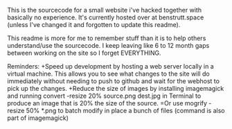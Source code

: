 This is the sourcecode for a small website i've hacked together with basically no experience.
It's currently hosted over at benstrutt.space (unless I've changed it and forgotten to update this readme).

This readme is more for me to remember stuff than it is to help others understand/use the sourcecode. I keep leaving like 6 to 12 month gaps between working on the site so I forget EVERYTHING.

Reminders:
	+Speed up development by hosting a web server locally in a virtual machine. This allows you to see what changes to the site will do immediately without needing to push to github and wait for the webhost to pick up the changes.
	+Reduce the size of images by installing imagemagick and running convert -resize 20% source.png dest.jpg in Terminal to produce an image that is 20% the size of the source.
		=Or use mogrify -resize 50% *.png to batch modify in place a bunch of files (command is also part of imagemagick)
